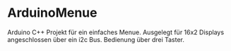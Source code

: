 # ArduinoMenue
Arduino C++ Projekt für ein einfaches Menue.
Ausgelegt für 16x2 Displays angeschlossen über ein i2c Bus. Bedienung über drei Taster.
